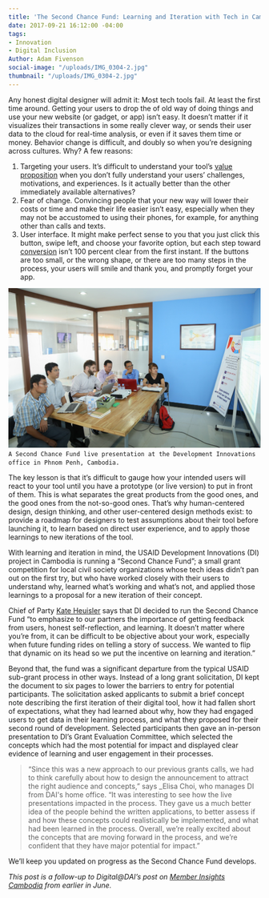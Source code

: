 ```yaml
---
title: 'The Second Chance Fund: Learning and Iteration with Tech in Cambodia'
date: 2017-09-21 16:12:00 -04:00
tags:
- Innovation
- Digital Inclusion
Author: Adam Fivenson
social-image: "/uploads/IMG_0304-2.jpg"
thumbnail: "/uploads/IMG_0304-2.jpg"
---
```


Any honest digital designer will admit it: Most tech tools fail. At least the first time around. Getting your users to drop the of old way of doing things and use your new website (or gadget, or app) isn’t easy. It doesn’t matter if it visualizes their transactions in some really clever way, or sends their user data to the cloud for real-time analysis, or even if it saves them time or money. Behavior change is difficult, and doubly so when you’re designing across cultures. Why? A few reasons:

<!--more-->

1. Targeting your users. It’s difficult to understand your tool’s [value proposition](http://www.wordstream.com/blog/ws/2016/04/27/value-proposition-examples) when you don’t fully understand your users’ challenges, motivations, and experiences. Is it actually better than the other immediately available alternatives? 
2. Fear of change. Convincing people that your new way will lower their costs or time and make their life easier isn’t easy, especially when they may not be accustomed to using their phones, for example, for anything other than calls and texts. 
3. User interface. It might make perfect sense to you that you just click this button, swipe left, and choose your favorite option, but each step toward [conversion](http://www.brickmarketing.com/define-conversion-rate.htm) isn’t 100 percent clear from the first instant. If the buttons are too small, or the wrong shape, or there are too many steps in the process, your users will smile and thank you, and promptly forget your app. 

![IMG_0304-2.jpg](/uploads/IMG_0304-2.jpg)
`A Second Chance Fund live presentation at the Development Innovations office in Phnom Penh, Cambodia.`

The key lesson is that it’s difficult to gauge how your intended users will react to your tool until you have a prototype (or live version) to put in front of them. This is what separates the great products from the good ones, and the good ones from the not-so-good ones. That’s why human-centered design, design thinking, and other user-centered design methods exist: to provide a roadmap for designers to test assumptions about their tool before launching it, to learn based on direct user experience, and to apply those learnings to new iterations of the tool. 

With learning and iteration in mind, the USAID Development Innovations (DI) project in Cambodia is running a “Second Chance Fund”; a small grant competition for local civil society organizations whose tech ideas didn’t pan out on the first try, but who have worked closely with their users to understand why, learned what’s working and what’s not, and applied those learnings to a proposal for a new iteration of their concept. 

Chief of Party [Kate Heuisler](https://www.dai.com/who-we-are/our-team/kate-heuisler) says that DI decided to run the Second Chance Fund “to emphasize to our partners the importance of getting feedback from users, honest self-reflection, and learning. It doesn’t matter where you’re from, it can be difficult to be objective about your work, especially when future funding rides on telling a story of success. We wanted to flip that dynamic on its head so we put the incentive on learning and iteration.” 

Beyond that, the fund was a significant departure from the typical USAID sub-grant process in other ways. Instead of a long grant solicitation, DI kept the document to six pages to lower the barriers to entry for potential participants. The solicitation asked applicants to submit a brief concept note describing the first iteration of their digital tool, how it had fallen short of expectations, what they had learned about why, how they had engaged users to get data in their learning process, and what they proposed for their second round of development. Selected participants then gave an in-person presentation to DI’s Grant Evaluation Committee, which selected the concepts which had the most potential for impact and displayed clear evidence of learning and user engagement in their processes. 

> “Since this was a new approach to our previous grants calls, we had to think carefully about how to design the announcement to attract the right audience and concepts,” says _Elisa Choi, who manages DI from DAI's home office. “It was interesting to see how the live presentations impacted in the process. They gave us a much better idea of the people behind the written applications, to better assess if and how these concepts could realistically be implemented, and what had been learned in the process. Overall, we’re really excited about the concepts that are moving forward in the process, and we’re confident that they have major potential for impact.” 

We’ll keep you updated on progress as the Second Chance Fund develops. 

*This post is a follow-up to Digital@DAI’s post on [Member Insights Cambodia](https://dai-global-digital.com/cambodia-civil-society-facebook.html) from earlier in June.*